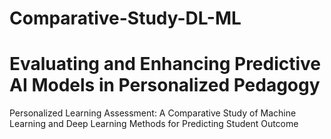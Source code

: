 # Comparative-Study-DL-ML
# Evaluating and Enhancing Predictive AI Models in Personalized Pedagogy
Personalized Learning Assessment: A Comparative Study of Machine Learning and Deep Learning Methods for Predicting Student Outcome
